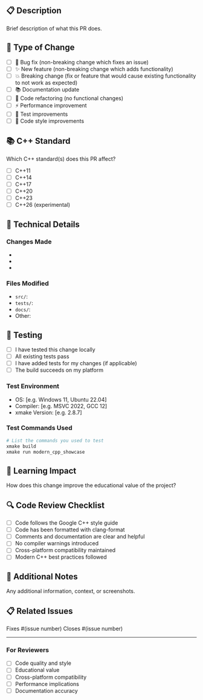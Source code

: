 ## 📋 Description
Brief description of what this PR does.

## 🔄 Type of Change
- [ ] 🐛 Bug fix (non-breaking change which fixes an issue)
- [ ] ✨ New feature (non-breaking change which adds functionality)
- [ ] 💥 Breaking change (fix or feature that would cause existing functionality to not work as expected)
- [ ] 📚 Documentation update
- [ ] 🔧 Code refactoring (no functional changes)
- [ ] ⚡ Performance improvement
- [ ] 🧪 Test improvements
- [ ] 🎨 Code style improvements

## 📚 C++ Standard
Which C++ standard(s) does this PR affect?
- [ ] C++11
- [ ] C++14
- [ ] C++17
- [ ] C++20
- [ ] C++23
- [ ] C++26 (experimental)

## 🔧 Technical Details
### Changes Made
- 
- 
- 

### Files Modified
- `src/`: 
- `tests/`: 
- `docs/`: 
- Other: 

## 🧪 Testing
- [ ] I have tested this change locally
- [ ] All existing tests pass
- [ ] I have added tests for my changes (if applicable)
- [ ] The build succeeds on my platform

### Test Environment
- OS: [e.g. Windows 11, Ubuntu 22.04]
- Compiler: [e.g. MSVC 2022, GCC 12]
- xmake Version: [e.g. 2.8.7]

### Test Commands Used
```bash
# List the commands you used to test
xmake build
xmake run modern_cpp_showcase
```

## 📖 Learning Impact
How does this change improve the educational value of the project?

## 🔍 Code Review Checklist
- [ ] Code follows the Google C++ style guide
- [ ] Code has been formatted with clang-format
- [ ] Comments and documentation are clear and helpful
- [ ] No compiler warnings introduced
- [ ] Cross-platform compatibility maintained
- [ ] Modern C++ best practices followed

## 🚀 Additional Notes
Any additional information, context, or screenshots.

## 📋 Related Issues
Fixes #(issue number)
Closes #(issue number)

---

### For Reviewers
- [ ] Code quality and style
- [ ] Educational value
- [ ] Cross-platform compatibility
- [ ] Performance implications
- [ ] Documentation accuracy